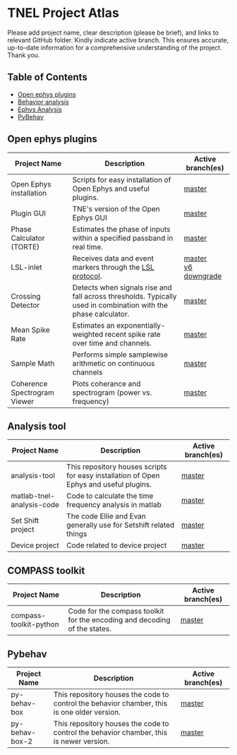 # TNEL Project Atlas
Please add project name, clear description (please be brief), and links to relevant GitHub folder. Kindly indicate active branch. This ensures accurate, up-to-date information for a comprehensive understanding of the project. Thank you.




## Table of Contents
* [Open ephys plugins](#open-ephys-plugins)
* [Behavior analysis](#behaviour-analysis)
* [Ephys Analysis](#ephys-analysis)
* [PyBehav](#pybehav)

## Open ephys plugins
| Project Name | Description | Active branch(es) |
| --- | --- | --- |
| Open Ephys installation | Scripts for easy installation of Open Ephys and useful plugins. | [master](https://github.com/tne-lab/oep-installation.git)
| Plugin GUI | TNE's version of the Open Ephys GUI  | [master](https://github.com/tne-lab/plugin-GUI) |
| Phase Calculator (TORTE) | Estimates the phase of inputs within a specified passband in real time. | [master](https://github.com/tne-lab/TORTE.git)
| LSL-inlet | Receives data and event markers through the [LSL protocol](https://labstreaminglayer.org/#/). | [master](https://github.com/tne-lab/LSL-inlet) <br /> [v6 downgrade](https://github.com/tne-lab/LSL-inlet/tree/v6-downgrade) |
| Crossing Detector | Detects when signals rise and fall across thresholds. Typically used in combination with the phase calculator.  | [master](https://github.com/tne-lab/crossing-detector) |
| Mean Spike Rate | Estimates an exponentially-weighted recent spike rate over time and channels. | [master](https://github.com/tne-lab/mean-spike-rate/tree/master) |
| Sample Math | Performs simple samplewise arithmetic on continuous channels  | [master](https://github.com/tne-lab/sample-math/tree/master) |
| Coherence Spectrogram Viewer | Plots coherance and spectrogram (power vs. frequency)  | [master](https://github.com/tne-lab/Coherence-Spectrogram-Viewer) |

## Analysis tool
| Project Name | Description | Active branch(es) |
| --- | --- | --- |
| analysis-tool | This repository houses scripts for easy installation of Open Ephys and useful plugins. | [master](https://github.com/tne-lab/oep-installation.git) |
| matlab-tnel-analysis-code | Code to calculate the time frequency analysis in matlab | [master](https://github.com/tne-lab/oep-installation.git) |
|Set Shift project|The code Ellie and Evan generally use for Setshift related things|[master](https://github.com/tne-lab/ee-lib)|
|Device project|Code related to device project|[master](https://github.com/tne-lab/ASIC-testing-v2.git)|

## COMPASS toolkit
| Project Name | Description | Active branch(es) |
| --- | --- | --- |
| compass-toolkit-python| Code for the compass toolkit for the encoding and decoding of the states. | [master](https://github.com/tne-lab/oep-installation.git) |


## Pybehav
| Project Name | Description | Active branch(es) |
| --- | --- | --- |
| py-behav-box | This repository houses the code to control the behavior chamber, this is one older version. | [master](https://github.com/tne-lab/oep-installation.git) |
| py-behav-box-2 | This repository houses the code to control the behavior chamber, this is newer version. | [master](https://github.com/tne-lab/oep-installation.git) |

